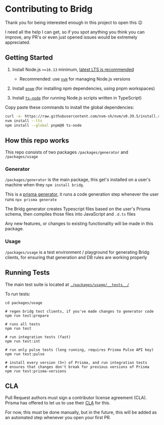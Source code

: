 # Contributing to Bridg

Thank you for being interested enough in this project to open this 😉

I need all the help I can get, so if you spot anything you think you can improve, any PR's or even just opened issues would be extremely appreciated.

## Getting Started

1. Install Node.js `>=16.13` minimum, [latest LTS is recommended](https://nodejs.org/en/about/releases/)

   - Recommended: use [`nvm`](https://github.com/nvm-sh/nvm) for managing Node.js versions

1. Install [`pnpm`](https://pnpm.io/) (for installing npm dependencies, using pnpm workspaces)
1. Install [`ts-node`](https://github.com/TypeStrong/ts-node) (for running Node.js scripts written in TypeScript)

Copy paste these commands to install the global dependencies:

```bash
curl -o- https://raw.githubusercontent.com/nvm-sh/nvm/v0.39.5/install.sh | bash
nvm install --lts
npm install --global pnpm@8 ts-node
```

## How this repo works

This repo consists of two packages `/packages/generator` and `/packages/usage`

### Generator

`/packages/generator` is the main package, this get's installed on a user's machine when they `npm install bridg`.

This is a [prisma generator](https://www.prisma.io/docs/concepts/components/prisma-schema/generators), it runs a code generation step whenever the user runs `npx prisma generate`

The Bridg generator creates Typescript files based on the user's Prisma schema, then compiles those files into JavaScript and `.d.ts` files

Any new features, or changes to existing functionality will be made in this package.

### Usage

`/packages/usage` is a test environment / playground for generating Bridg clients, for ensuring that generation and DB rules are working properly

## Running Tests

The main test suite is located at [`./packages/usage/__tests__/`](./packages/cli/src/__tests__/)

To run tests:

```shell
cd packages/usage

# regen bridg test clients, if you've made changes to generator code
npm run test:prepare

# runs all tests
npm run test

# run integration tests (fast)
npm run test:int

# run only pulse tests (long running, requires Prisma Pulse API key)
npm run test:pulse

# install every version (5+) of Prisma, and run integration tests
# ensures that changes don't break for previous versions of Prisma
npm run test:prisma-versions
```

## CLA

Pull Request authors must sign a contributor license agreement (CLA). Prisma has offered to let us to use their [CLA](https://cla-assistant.io/prisma/prisma) for this.

For now, this must be done manually, but in the future, this will be added as an automated step whenever you open your first PR.
